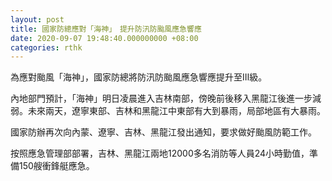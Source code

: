 ```yaml
---
layout: post
title: 國家防總應對「海神」　提升防汛防颱風應急響應
date: 2020-09-07 19:48:40.000000000 +08:00
categories: rthk
---
```


為應對颱風「海神」，國家防總將防汛防颱風應急響應提升至Ⅲ級。

內地部門預計，「海神」明日凌晨進入吉林南部，傍晚前後移入黑龍江後進一步減弱。未來兩天，遼寧東部、吉林和黑龍江中東部有大到暴雨，局部地區有大暴雨。

國家防辦再次向內蒙、遼寧、吉林、黑龍江發出通知，要求做好颱風防範工作。

按照應急管理部部署，吉林、黑龍江兩地12000多名消防等人員24小時勤值，準備150艘衝鋒艇應急。
